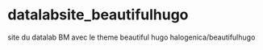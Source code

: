 # datalabsite_beautifulhugo

site du datalab BM avec le theme beautiful hugo
halogenica/beautifulhugo